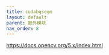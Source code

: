 ```yaml
---
title: cudabgsegm
layout: default
parent: 额外模块
nav_order: 8
---
```


https://docs.opencv.org/5.x/index.html